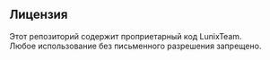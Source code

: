 ## Лицензия  
Этот репозиторий содержит проприетарный код LunixTeam.  
Любое использование без письменного разрешения запрещено.  
